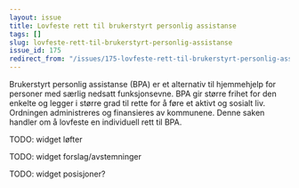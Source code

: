 ```yaml
---
layout: issue
title: Lovfeste rett til brukerstyrt personlig assistanse
tags: []
slug: lovfeste-rett-til-brukerstyrt-personlig-assistanse
issue_id: 175
redirect_from: "/issues/175-lovfeste-rett-til-brukerstyrt-personlig-assistanse"
---
```


Brukerstyrt personlig assistanse (BPA) er et alternativ til hjemmehjelp for personer med særlig nedsatt funksjonsevne. BPA gir større frihet for den enkelte og legger i større grad til rette for å føre et aktivt og sosialt liv. Ordningen administreres og finansieres av kommunene. Denne saken handler om å lovfeste en individuell rett til BPA.

TODO: widget løfter

TODO: widget forslag/avstemninger

TODO: widget posisjoner?

